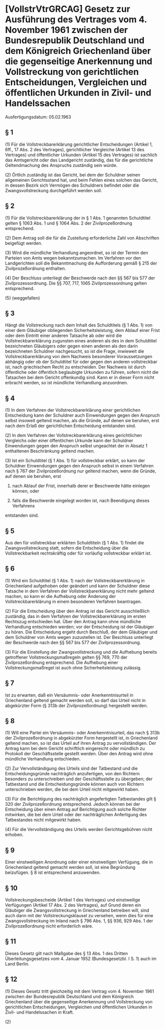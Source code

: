 # [VollstrVtrGRCAG] Gesetz zur Ausführung des Vertrages vom 4. November 1961 zwischen der Bundesrepublik Deutschland und dem Königreich Griechenland über die gegenseitige Anerkennung und Vollstreckung von gerichtlichen Entscheidungen, Vergleichen und öffentlichen Urkunden in Zivil- und Handelssachen

Ausfertigungsdatum: 05.02.1963

 

## § 1

(1) Für die Vollstreckbarerklärung gerichtlicher Entscheidungen (Artikel 1, 6ff., 17 Abs. 2 des Vertrages), gerichtlicher Vergleiche (Artikel 13 des Vertrages) und öffentlicher Urkunden (Artikel 15 des Vertrages) ist sachlich das Amtsgericht oder das Landgericht zuständig, das für die gerichtliche Geltendmachung des Anspruchs zuständig sein würde.

(2) Örtlich zuständig ist das Gericht, bei dem der Schuldner seinen allgemeinen Gerichtsstand hat, und beim Fehlen eines solchen das Gericht, in dessen Bezirk sich Vermögen des Schuldners befindet oder die Zwangsvollstreckung durchgeführt werden soll.


## § 2

(1) Für die Vollstreckbarerklärung der in § 1 Abs. 1 genannten Schuldtitel gelten § 1063 Abs. 1 und § 1064 Abs. 2 der Zivilprozeßordnung entsprechend.

(2) Dem Antrag soll die für die Zustellung erforderliche Zahl von Abschriften beigefügt werden.

(3) Wird die mündliche Verhandlung angeordnet, so ist der Termin den Parteien von Amts wegen bekanntzumachen. Im Verfahren vor den Landgerichten soll die Bekanntmachung die Aufforderung gemäß § 215 der Zivilprozeßordnung enthalten.

(4) Der Beschluss unterliegt der Beschwerde nach den §§ 567 bis 577 der Zivilprozessordnung. Die §§ 707, 717, 1065 Zivilprozessordnung gelten entsprechend.

(5) (weggefallen)


## § 3

Hängt die Vollstreckung nach dem Inhalt des Schuldtitels (§ 1 Abs. 1) von einer dem Gläubiger obliegenden Sicherheitsleistung, dem Ablauf einer Frist oder dem Eintritt einer anderen Tatsache ab oder wird die Vollstreckbarerklärung zugunsten eines anderen als des in dem Schuldtitel bezeichneten Gläubigers oder gegen einen anderen als den darin bezeichneten Schuldner nachgesucht, so ist die Frage, inwieweit die Vollstreckbarerklärung von dem Nachweis besonderer Voraussetzungen abhängig oder ob der Schuldtitel für oder gegen den anderen vollstreckbar ist, nach griechischem Recht zu entscheiden. Der Nachweis ist durch öffentliche oder öffentlich beglaubigte Urkunden zu führen, sofern nicht die Tatsachen bei dem Gericht offenkundig sind. Kann er in dieser Form nicht erbracht werden, so ist mündliche Verhandlung anzuordnen.


## § 4

(1) In dem Verfahren der Vollstreckbarerklärung einer gerichtlichen Entscheidung kann der Schuldner auch Einwendungen gegen den Anspruch selbst insoweit geltend machen, als die Gründe, auf denen sie beruhen, erst nach dem Erlaß der gerichtlichen Entscheidung entstanden sind.

(2) In dem Verfahren der Vollstreckbarerklärung eines gerichtlichen Vergleichs oder einer öffentlichen Urkunde kann der Schuldner Einwendungen gegen den Anspruch selbst ungeachtet der in Absatz 1 enthaltenen Beschränkung geltend machen.

(3) Ist ein Schuldtitel (§ 1 Abs. 1) für vollstreckbar erklärt, so kann der Schuldner Einwendungen gegen den Anspruch selbst in einem Verfahren nach § 767 der Zivilprozeßordnung nur geltend machen, wenn die Gründe, auf denen sie beruhen, erst

1. nach Ablauf der Frist, innerhalb derer er Beschwerde hätte einlegen können, oder

2. falls die Beschwerde eingelegt worden ist, nach Beendigung dieses Verfahrens

entstanden sind.


## § 5

Aus den für vollstreckbar erklärten Schuldtiteln (§ 1 Abs. 1) findet die Zwangsvollstreckung statt, sofern die Entscheidung über die Vollstreckbarkeit rechtskräftig oder für vorläufig vollstreckbar erklärt ist.


## § 6

(1) Wird ein Schuldtitel (§ 1 Abs. 1) nach der Vollstreckbarerklärung in Griechenland aufgehoben oder geändert und kann der Schuldner diese Tatsache in dem Verfahren der Vollstreckbarerklärung nicht mehr geltend machen, so kann er die Aufhebung oder Änderung der Vollstreckbarerklärung in einem besonderen Verfahren beantragen.

(2) Für die Entscheidung über den Antrag ist das Gericht ausschließlich zuständig, das in dem Verfahren der Vollstreckbarerklärung im ersten Rechtszug entschieden hat. Über den Antrag kann ohne mündliche Verhandlung entschieden werden; vor der Entscheidung ist der Gläubiger zu hören. Die Entscheidung ergeht durch Beschluß, der dem Gläubiger und dem Schuldner von Amts wegen zuzustellen ist. Der Beschluss unterliegt der Beschwerde nach den §§ 567 bis 577 der Zivilprozessordnung.

(3) Für die Einstellung der Zwangsvollstreckung und die Aufhebung bereits getroffener Vollstreckungsmaßregeln gelten §§ 769, 770 der Zivilprozeßordnung entsprechend. Die Aufhebung einer Vollstreckungsmaßregel ist auch ohne Sicherheitsleistung zulässig.


## § 7

Ist zu erwarten, daß ein Versäumnis- oder Anerkenntnisurteil in Griechenland geltend gemacht werden soll, so darf das Urteil nicht in abgekürzter Form (§ 313b der Zivilprozeßordnung) hergestellt werden.


## § 8

(1) Will eine Partei ein Versäumnis- oder Anerkenntnisurteil, das nach § 313b der Zivilprozeßordnung in abgekürzter Form hergestellt ist, in Griechenland geltend machen, so ist das Urteil auf ihren Antrag zu vervollständigen. Der Antrag kann bei dem Gericht schriftlich eingereicht oder mündlich zu Protokoll der Geschäftsstelle gestellt werden. Über den Antrag wird ohne mündliche Verhandlung entschieden.

(2) Zur Vervollständigung des Urteils sind der Tatbestand und die Entscheidungsgründe nachträglich anzufertigen, von den Richtern besonders zu unterschreiben und der Geschäftsstelle zu übergeben; der Tatbestand und die Entscheidungsgründe können auch von Richtern unterschrieben werden, die bei dem Urteil nicht mitgewirkt haben.

(3) Für die Berichtigung des nachträglich angefertigten Tatbestandes gilt § 320 der Zivilprozeßordnung entsprechend. Jedoch können bei der Entscheidung über einen Antrag auf Berichtigung auch solche Richter mitwirken, die bei dem Urteil oder der nachträglichen Anfertigung des Tatbestandes nicht mitgewirkt haben.

(4) Für die Vervollständigung des Urteils werden Gerichtsgebühren nicht erhoben.


## § 9

Einer einstweiligen Anordnung oder einer einstweiligen Verfügung, die in Griechenland geltend gemacht werden soll, ist eine Begründung beizufügen. § 8 ist entsprechend anzuwenden.


## § 10

Vollstreckungsbescheide (Artikel 1 des Vertrages) und einstweilige Verfügungen (Artikel 17 Abs. 2 des Vertrages), auf Grund deren ein Gläubiger die Zwangsvollstreckung in Griechenland betreiben will, sind auch dann mit der Vollstreckungsklausel zu versehen, wenn dies für eine Zwangsvollstreckung im Inland nach § 796 Abs. 1, §§ 936, 929 Abs. 1 der Zivilprozeßordnung nicht erforderlich wäre.


## § 11

Dieses Gesetz gilt nach Maßgabe des § 13 Abs. 1 des Dritten Überleitungsgesetzes vom 4. Januar 1952 (Bundesgesetzbl. I S. 1) auch im Land Berlin.


## § 12

(1) Dieses Gesetz tritt gleichzeitig mit dem Vertrag vom 4. November 1961 zwischen der Bundesrepublik Deutschland und dem Königreich Griechenland über die gegenseitige Anerkennung und Vollstreckung von gerichtlichen Entscheidungen, Vergleichen und öffentlichen Urkunden in Zivil- und Handelssachen in Kraft.

(2)
